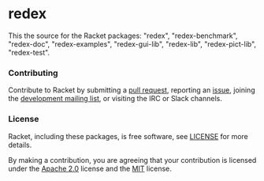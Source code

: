 # redex

This the source for the Racket packages: "redex", "redex-benchmark", "redex-doc", "redex-examples", "redex-gui-lib", "redex-lib", "redex-pict-lib", "redex-test".

### Contributing

Contribute to Racket by submitting a [pull request], reporting an
[issue], joining the [development mailing list], or visiting the
IRC or Slack channels.

### License

Racket, including these packages, is free software, see [LICENSE]
for more details.

By making a contribution, you are agreeing that your contribution
is licensed under the [Apache 2.0] license and the [MIT] license.

[MIT]: https://github.com/racket/racket/blob/master/racket/src/LICENSE-MIT.txt
[Apache 2.0]: https://www.apache.org/licenses/LICENSE-2.0.txt
[pull request]: https://github.com/racket/redex/pulls
[issue]: https://github.com/racket/redex/issues
[development mailing list]: https://lists.racket-lang.org
[LICENSE]: LICENSE

